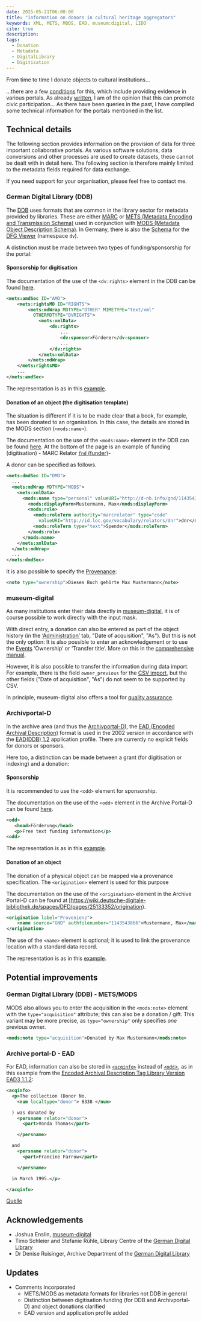 ```yaml
---
date: 2025-05-21T06:00:00
title: "Information on donors in cultural heritage aggregators"
keywords: XML, METS, MODS, EAD, museum:digital, LIDO
cite: true
description:
tags:
  - Donation
  - Metadata
  - DigitalLibrary
  - Digitisation
---
```


From time to time I donate objects to cultural institutions...
<!--more-->
...there are a few [conditions](https://christianmahnke.de/collections/#aktiver-spender) for this, which include providing evidence in various portals. As already [written](/post/archives-citizen-participation/), I am of the opinion that this can promote civic participation...
As there have been queries in the past, I have compiled some technical information for the portals mentioned in the list.

## Technical details

The following section provides information on the provision of data for three important collaborative portals. As various software solutions, data conversions and other processes are used to create datasets, these cannot be dealt with in detail here. The following section is therefore mainly limited to the metadata fields required for data exchange.

If you need support for your organisation, please feel free to contact me.

### German Digital Library (DDB)

The [DDB](https://www.deutsche-digitale-bibliothek.de/) uses formats that are common in the library sector for metadata provided by libraries. These are either [MARC](https://www.loc.gov/marc/) or [METS (Metadata Encoding and Transmission Schema)](https://www.loc.gov/standards/mets/) used in conjunction with [MODS (Metadata Object Description Schema)](https://www.loc.gov/standards/mods/). In Germany, there is also the [Schema](https://dfg-viewer.de/fileadmin/groups/dfgviewer/METS-Anwendungsprofil_2.3.1.pdf#page=27) for the [DFG Viewer](https://dfg-viewer.de/) (namespace `dv`).

A distinction must be made between two types of funding/sponsorship for the portal:

#### Sponsorship for digitisation

The documentation of the use of the `<dv:rights>` element in the DDB can be found [here](https://wiki.deutsche-digitale-bibliothek.de/x/ssIeB).

```xml
<mets:amdSec ID="AMD">
    <mets:rightsMD ID="RIGHTS">
        <mets:mdWrap MDTYPE="OTHER" MIMETYPE="text/xml"
          OTHERMDTYPE="DVRIGHTS">
            <mets:xmlData>
                <dv:rights>
                    ...
                    <dv:sponsor>Förderer</dv:sponsor>
                    ...
                </dv:rights>
            </mets:xmlData>
        </mets:mdWrap>
    </mets:rightsMD>
    ...
</mets:amdSec>

```

The representation is as in this [example](http://www.deutsche-digitale-bibliothek.de/item/VOL7G43KNY6TE3ZRJSEBZHKTMM6USWPC).

#### Donation of an object (the digitisation template)

The situation is different if it is to be made clear that a book, for example, has been donated to an organisation. In this case, the details are stored in the MODS section (`<mods:name>`).

The documentation on the use of the `<mods:name>` element in the DDB can be found [here](https://wiki.deutsche-digitale-bibliothek.de/spaces/DFD/pages/19006819/name). At the bottom of the page is an example of funding (digitisation) - MARC Relator [`fnd` (funder)](https://id.loc.gov/vocabulary/relators/fnd.html)-

A donor can be specified as follows.

```xml
<mets:dmdSec ID="DMD">
  ...
  <mets:mdWrap MDTYPE="MODS">
    <mets:xmlData>
      <mods:name type="personal" valueURI="http://d-nb.info/gnd/1143543866">
        <mods:displayForm>Mustermann, Max</mods:displayForm>
        <mods:role>
          <mods:roleTerm authority="marcrelator" type="code"
            valueURI="http://id.loc.gov/vocabulary/relators/dnr">dnr</mods:roleTerm>
          <mods:roleTerm type="text">Spender</mods:roleTerm>
        </mods:role>
      </mods:name>
    </mets:xmlData>
  </mets:mdWrap>
  ...
</mets:dmdSec>
```

It is also possible to specify the [Provenance](https://wiki.deutsche-digitale-bibliothek.de/spaces/DFD/pages/19006846/note):

```xml
<note type="ownership">Dieses Buch gehörte Max Mustermann</note>
```

### museum-digital

As many institutions enter their data directly in [museum-digital](https://www.museum-digital.de/), it is of course possible to work directly with the input mask.

With direct entry, a donation can also be entered as part of the object history (in the [‘Administration’](https://de.handbook.museum-digital.info/musdb/Objekte/Registerkarten-Standard/Verwaltung.html) tab, "Date of acquisition", "As"). But this is not the only option: It is also possible to enter an acknowledgement or to use the [Events](https://de.handbook.museum-digital.info/Grundkonzepte/Ereignistypen.html) ‘Ownership’ or ‘Transfer title’.
More on this in the [comprehensive manual](https://de.handbook.museum-digital.info/musdb/Objekte/Registerkarten-Standard/Verwaltung.html).

However, it is also possible to transfer the information during data import.
For example, there is the field `owner_previous` for the [CSV import](https://csvxml.imports.museum-digital.org/), but the other fields ("Date of acquisition", "As") do not seem to be supported by CSV.

In principle, museum-digital also offers a tool for [quality assurance](https://quality.museum-digital.org/).

### Archivportal-D

In the archive area (and thus the [Archivportal-D](https://www.archivportal-d.de/)), the [EAD (Encoded Archival Description)](https://www.loc.gov/ead/) format is used in the 2002 version in accordance with the [EAD(DDB) 1.2](https://github.com/Deutsche-Digitale-Bibliothek/ddb-metadata-ead) application profile. There are currently no explicit fields for donors or sponsors.

Here too, a distinction can be made between a grant (for digitisation or indexing) and a donation:

#### Sponsorship

It is recommended to use the `<odd>` element for sponsorship.

The documentation on the use of the `<odd>` element in the Archive Portal-D can be found [here](https://wiki.deutsche-digitale-bibliothek.de/spaces/DFD/pages/25133350/odd).

```xml
<odd>
   <head>Förderung</head>
   <p>Free text funding information</p>
<odd>
```

The representation is as in this [example](http://www.archivportal-d.de/item/HX25DBKQOI2VOPJ77FGM3FITCBHWJWPS).

#### Donation of an object

The donation of a physical object can be mapped via a provenance specification. The `<origination>` element is used for this purpose

The documentation on the use of the `<origination>` element in the Archive Portal-D can be found at [https://wiki.deutsche-digitale-bibliothek.de/spaces/DFD/pages/25133352/origination).

```xml
<origination label="Provenienz">            
    <name source="GND" authfilenumber="1143543866">Mustermann, Max</name>        
</origination>
```

The use of the `<name>` element is optional; it is used to link the provenance location with a standard data record.

The representation is as in this [example](https://www.archivportal-d.de/item/SJ4W777QFAG3T6UX5PTPGPUKWELI5QH5).

## Potential improvements

### German Digital Library (DDB) - METS/MODS

MODS also allows you to enter the acquisition in the `<mods:note>` element with the `type="acquisition"` attribute; this can also be a donation / gift. This variant may be more precise, as `type="ownership"` only specifies _one_ previous owner.

```xml
<mods:note type="acquisition">Donated by Max Mustermann</mods:note>
```

### Archive portal-D - EAD

For EAD, information can also be stored in [`<acqinfo>`](https://www.loc.gov/ead/EAD3taglib/EAD3-TL-eng.html#elem-acqinfo) instead of [`<odd`>](https://www.loc.gov/ead/EAD3taglib/EAD3-TL-eng.html#elem-odd), as in this example from the [Encoded Archival Description Tag Library Version EAD3 1.1.2](https://www.loc.gov/ead/EAD3taglib/EAD3-TL-eng.html):

```xml
<acqinfo>
  <p>The collection (Donor No.
    <num localtype="donor"> 8338 </num>

  ) was donated by
    <persname relator="donor">
      <part>Vonda Thomas</part>

    </persname>

  and
    <persname relator="donor">
      <part>Francine Farrow</part>

    </persname>

  in March 1995.</p>

</acqinfo>
```
[Quelle](https://www.loc.gov/ead/EAD3taglib/EAD3-TL-eng.html#elem-num)

## Acknowledgements

* Joshua Enslin, [museum-digital](https://www.museum-digital.de/)
* Timo Schleier and Stefanie Rühle, Library Centre of the [German Digital Library](https://www.deutsche-digitale-bibliothek.de/)
* Dr Denise Ruisinger, Archive Department of the [German Digital Library](https://www.deutsche-digitale-bibliothek.de/)

## Updates

* Comments incorporated
  * METS/MODS as metadata formats for libraries not DDB in general
  * Distinction between digitisation funding (for DDB and Archivportal-D) and object donations clarified
  * EAD version and application profile added

